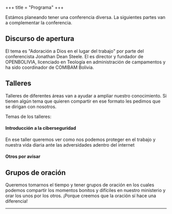 +++
title = "Programa"
+++

Estámos planeando tener una conferencia diversa. La siguientes partes van a complementar la conferencia.

## Discurso de apertura

El tema es "Adoración a Dios en el lugar del trabajo" por parte del conferencista Jonathan Dean Steele.
El es director y fundador de OPENBOLIVIA, licenciado en Teología en administración de campamentos y ha sido coordinador de COMIBAM Bolivia.


## Talleres

Talleres de diferentes áreas van a ayudar a ampliar nuestro conocimiento. Si tienen algún tema que quieren compartir en ese formato les pedimos que se dirigan con nosotros.

Temas de los talleres:
#### Introducción a la ciberseguridad
En ese taller queremos ver como nos podemos proteger en el trabajo y nuestra vida diaria ante las adversidades adentro del internet
#### Otros por avisar

<!--
## Grupos de interés

En los grupos de interés se pueden reunir personas que trabajan en el mismo área para compartir sus experiencias. Ejemplos para grupos de interés pueden ser Linux, Windows, Ciber Seguridad etc.
-->

## Grupos de oración

Queremos tomarnos el tiempo y tener grupos de oración en los cuales podemos compartir los momentos bonitos y difíciles en nuestro ministerio y orar los unos por los otros. ¡Porque creemos que la oración sí hace una diferencia!

<!--
## Competencia "Tecnología para Misiones"

En ese espacio podemos compartir si hemos desarollado un programa o algo similar para que otros lo conozcan e igual lo puedan usar en sus ministerios.
-->
---

